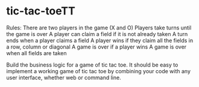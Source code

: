 # tic-tac-toeTT

Rules:
    There are two players in the game (X and O)
    Players take turns until the game is over
    A player can claim a field if it is not already taken
    A turn ends when a player claims a field
    A player wins if they claim all the fields in a row, column or diagonal
    A game is over if a player wins
    A game is over when all fields are taken

Build the business logic for a game of tic tac toe. It should be easy to implement a working game of tic tac toe by combining your code with any user interface, whether web or command line.
